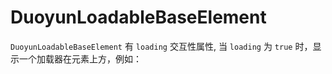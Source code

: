 # DuoyunLoadableBaseElement

`DuoyunLoadableBaseElement` 有 `loading` 交互性属性,
当 `loading` 为 `true` 时，显示一个加载器在元素上方，例如：

<gbp-example
  name="dy-card"
  props='{"style": "width: 250px;", "loading": true, "avatar": "https://joeschmoe.io/api/v1/random", "preview": "https://picsum.photos/400/300", "header": "This is Card"}'
  html="Fugiat do laboris ad officia in anim qui mollit nulla reprehenderit pariatur anim sunt."
  src="https://jspm.dev/duoyun-ui/elements/card"></gbp-example>
